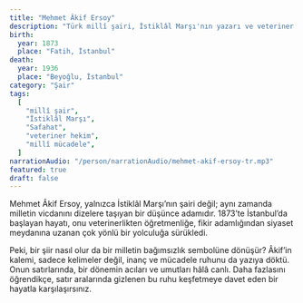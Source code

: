 ```yaml
---
title: "Mehmet Âkif Ersoy"
description: "Türk millî şairi, İstiklâl Marşı'nın yazarı ve veteriner hekim"
birth:
  year: 1873
  place: "Fatih, İstanbul"
death:
  year: 1936
  place: "Beyoğlu, İstanbul"
category: "Şair"
tags:
  [
    "millî şair",
    "İstiklâl Marşı",
    "Safahat",
    "veteriner hekim",
    "millî mücadele",
  ]
narrationAudio: "/person/narrationAudio/mehmet-akif-ersoy-tr.mp3"
featured: true
draft: false
---
```


Mehmet Âkif Ersoy, yalnızca İstiklâl Marşı’nın şairi değil; aynı zamanda milletin vicdanını dizelere taşıyan bir düşünce adamıdır. 1873’te İstanbul’da başlayan hayatı, onu veterinerlikten öğretmenliğe, fikir adamlığından siyaset meydanına uzanan çok yönlü bir yolculuğa sürükledi.

Peki, bir şiir nasıl olur da bir milletin bağımsızlık sembolüne dönüşür? Âkif’in kalemi, sadece kelimeler değil, inanç ve mücadele ruhunu da yazıya döktü. Onun satırlarında, bir dönemin acıları ve umutları hâlâ canlı. Daha fazlasını öğrendikçe, satır aralarında gizlenen bu ruhu keşfetmeye davet eden bir hayatla karşılaşırsınız.
